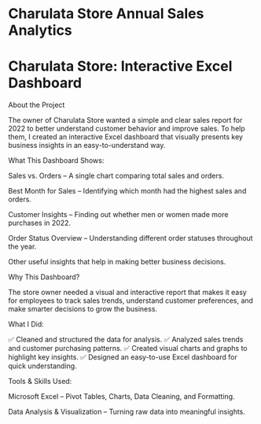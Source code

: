 # Charulata Store Annual Sales Analytics

# Charulata Store: Interactive Excel Dashboard

About the Project

The owner of Charulata Store wanted a simple and clear sales report for 2022 to better understand customer behavior and improve sales. To help them, I created an interactive Excel dashboard that visually presents key business insights in an easy-to-understand way.

What This Dashboard Shows:

Sales vs. Orders – A single chart comparing total sales and orders.

Best Month for Sales – Identifying which month had the highest sales and orders.

Customer Insights – Finding out whether men or women made more purchases in 2022.

Order Status Overview – Understanding different order statuses throughout the year.

Other useful insights that help in making better business decisions.


Why This Dashboard?

The store owner needed a visual and interactive report that makes it easy for employees to track sales trends, understand customer preferences, and make smarter decisions to grow the business.

What I Did:

✅ Cleaned and structured the data for analysis.
✅ Analyzed sales trends and customer purchasing patterns.
✅ Created visual charts and graphs to highlight key insights.
✅ Designed an easy-to-use Excel dashboard for quick understanding.

Tools & Skills Used:

Microsoft Excel – Pivot Tables, Charts, Data Cleaning, and Formatting.

Data Analysis & Visualization – Turning raw data into meaningful insights.


